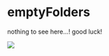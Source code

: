 # emptyFolders

nothing to see here...! good luck!

![](https://media.giphy.com/media/26BGqofNXjxluwX0k/giphy.gif)
